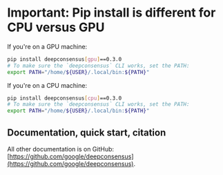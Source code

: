 # Important: Pip install is different for CPU versus GPU

If you're on a GPU machine:

```bash
pip install deepconsensus[gpu]==0.3.0
# To make sure the `deepconsensus` CLI works, set the PATH:
export PATH="/home/${USER}/.local/bin:${PATH}"
```

If you're on a CPU machine:

```bash
pip install deepconsensus[cpu]==0.3.0
# To make sure the `deepconsensus` CLI works, set the PATH:
export PATH="/home/${USER}/.local/bin:${PATH}"
```

## Documentation, quick start, citation

All other documentation is on GitHub: [https://github.com/google/deepconsensus](https://github.com/google/deepconsensus).
